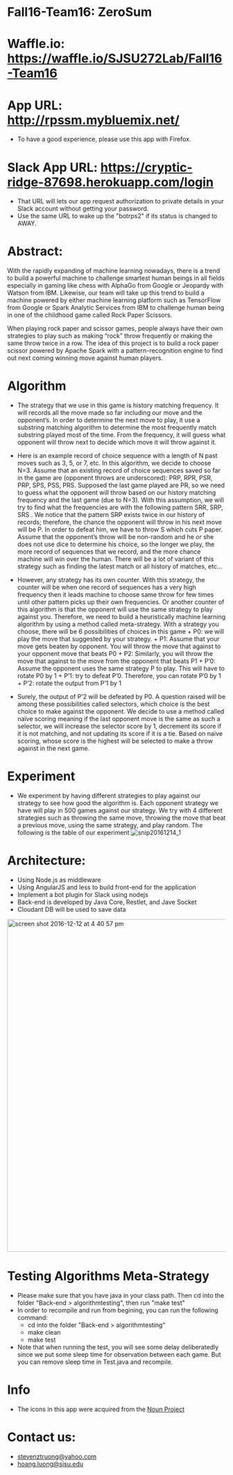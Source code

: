 # Fall16-Team16: ZeroSum
# Waffle.io: https://waffle.io/SJSU272Lab/Fall16-Team16
# App URL: http://rpssm.mybluemix.net/
- To have a good experience, please use this app with Firefox.

# Slack App URL: https://cryptic-ridge-87698.herokuapp.com/login
- That URL will lets our app request authorization to private details in your Slack account without getting your password.
- Use the same URL to wake up the "botrps2" if its status is changed to AWAY.

# Abstract:
With the rapidly expanding of machine learning nowadays, there is a trend to build a powerful machine to  challenge smartest human beings in all fields especially in gaming like chess with AlphaGo from Google or Jeopardy with Watson from IBM.  Likewise, our team will take up this trend to build a machine powered by either machine learning platform such as TensorFlow from Google or Spark Analytic Services from IBM to challenge human being in one of the childhood game called Rock Paper Scissors.


When playing rock paper and scissor games, people always have their own strategies to play such as making “rock” throw frequently or making the same throw twice in a row. The idea of this project is to build a rock paper scissor powered by Apache Spark with a pattern-recognition engine to find out next coming winning move against human players.

# Algorithm
- The strategy that we use in this game is history matching frequency. It will records all the move made so far including our move and the opponent’s. In order to determine the next move to play, it use a substring matching algorithm to determine the most frequently match substring played most of the time. From the frequency, it will guess what opponent will throw next to decide which move it will throw against it.
- Here is an example record of choice sequence with a length of N past moves such as 3, 5, or 7, etc. In this algorithm, we decide to choose N=3. Assume that an existing record of choice sequences saved so far in the game are (opponent throws are underscored): PRP, RPR, PSR, PRP, SPS, PSS, PRS. Supposed the last game played are PR, so we need to guess what the opponent will throw based on our history matching frequency and the last game (due to N=3). With this assumption, we will try to find what the frequencies are with the following pattern SRR, SRP, SRS . We notice that the pattern SRP exists twice in our history of records; therefore, the chance the opponent will throw in his next move will be P. In order to defeat him, we have to throw S which cuts P paper.
Assume that the opponent’s throw will be non-random and he or she does not use dice to determine his choice, so the longer we play, the more record of sequences that we record, and the more chance machine will win over the human. There will be a lot of variant of this strategy such as finding the latest match or all history of matches, etc…
- However, any strategy has its own counter. With this strategy, the counter will be when one record of sequences has a very high frequency then it leads machine to choose same throw for few times until other pattern picks up their own frequencies.  Or another counter of this algorithm is that the opponent will use the same strategy to play against you. Therefore, we need to build a heuristically machine learning algorithm by using a method called meta-strategy. With a strategy you choose, there will be 6 possibilities of choices in this game
      + P0: we will play the move that suggested by your strategy.
      + P1: Assume that your move gets beaten by opponent. You will throw the move that against to your opponent move that beats P0
      + P2: Similarly, you will throw the move that against to the move from the opponent that beats P1
      + P’0: Assume the opponent uses the same strategy P to play. This will have to rotate P0 by 1
      + P’1: try to defeat P’0. Therefore, you can rotate P’0 by 1
      + P’2:  rotate the output from P’1 by 1

- Surely, the output of P’2 will be defeated by P0. A question raised will be among these possibilities called selectors, which choice is the best choice to make against the opponent. We decide to use a method called naïve scoring meaning if the last opponent move is the same as such a selector, we will increase the selector score by 1, decrement its score if it is not matching, and not updating its score if it is a tie. Based on naïve scoring, whose score is the highest will be selected to make a throw against in the next game.

# Experiment
- We experiment by having different strategies to play against our strategy to see how good the algorithm is. Each opponent strategy we have will play in 500 games against our strategy. We try with 4 different strategies such as throwing the same move, throwing the move that beat a previous move, using the same strategy, and play random. The following is the table of our experiment
![snip20161214_1](https://cloud.githubusercontent.com/assets/12701069/21208873/d1f68c6c-c225-11e6-80b4-ce81913f8bf3.png)

# Architecture:
- Using Node.js as middleware
- Using AngularJS and less to build front-end for the application
- Implement a bot plugin for Slack using nodejs
- Back-end is developed by Java Core, Restlet, and Jave Socket
- Cloudant DB will be used to save data
<img width="766" alt="screen shot 2016-12-12 at 4 40 57 pm" src="https://cloud.githubusercontent.com/assets/8787114/21122878/ce9cab48-c089-11e6-95c4-ae3dca621c5e.png">

# Testing Algorithms Meta-Strategy
- Please make sure that you have java in your class path. Then cd into the folder "Back-end > algorithmtesting", then run "make test"
- In order to recompile and run from begining, you can run the following command:
  + cd into the folder "Back-end > algorithmtesting"
  + make clean
  + make test
- Note that when running the test, you will see some delay deliberatedly since we put some sleep time for observation between each game. But you can remove sleep time in Test.java and recompile.
# Info
  - The icons in this app were acquired from the [Noun Project](http://www.thenounproject.com)

# Contact us:
- stevenztruong@yahoo.com
- hoang.luong@sjsu.edu
